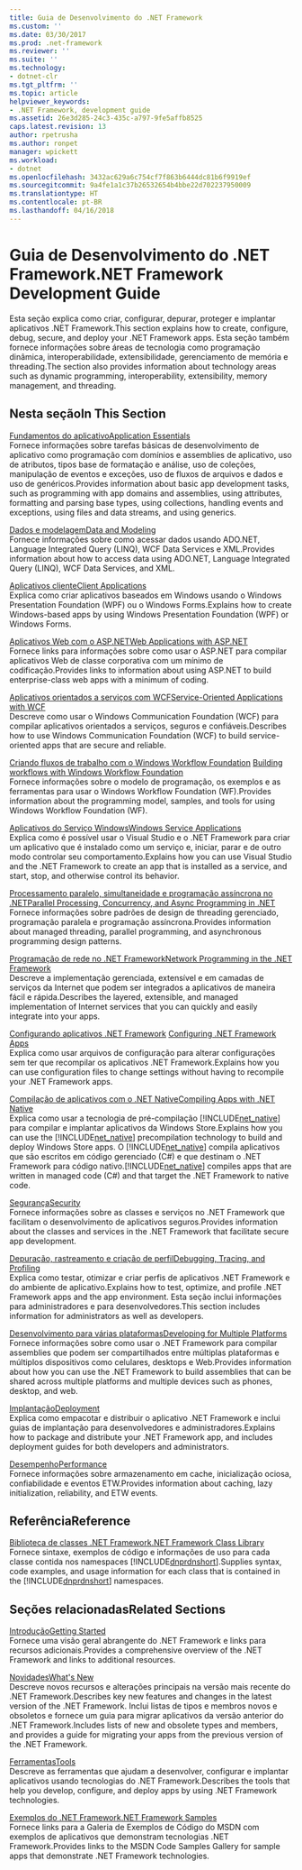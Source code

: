 ```yaml
---
title: Guia de Desenvolvimento do .NET Framework
ms.custom: ''
ms.date: 03/30/2017
ms.prod: .net-framework
ms.reviewer: ''
ms.suite: ''
ms.technology:
- dotnet-clr
ms.tgt_pltfrm: ''
ms.topic: article
helpviewer_keywords:
- .NET Framework, development guide
ms.assetid: 26e3d285-24c3-435c-a797-9fe5affb8525
caps.latest.revision: 13
author: rpetrusha
ms.author: ronpet
manager: wpickett
ms.workload:
- dotnet
ms.openlocfilehash: 3432ac629a6c754cf7f863b6444dc81b6f9919ef
ms.sourcegitcommit: 9a4fe1a1c37b26532654b4bbe22d702237950009
ms.translationtype: HT
ms.contentlocale: pt-BR
ms.lasthandoff: 04/16/2018
---
```

# <a name="net-framework-development-guide"></a><span data-ttu-id="5b60f-102">Guia de Desenvolvimento do .NET Framework</span><span class="sxs-lookup"><span data-stu-id="5b60f-102">.NET Framework Development Guide</span></span>
<span data-ttu-id="5b60f-103">Esta seção explica como criar, configurar, depurar, proteger e implantar aplicativos .NET Framework.</span><span class="sxs-lookup"><span data-stu-id="5b60f-103">This section explains how to create, configure, debug, secure, and deploy your .NET Framework apps.</span></span> <span data-ttu-id="5b60f-104">Esta seção também fornece informações sobre áreas de tecnologia como programação dinâmica, interoperabilidade, extensibilidade, gerenciamento de memória e threading.</span><span class="sxs-lookup"><span data-stu-id="5b60f-104">The section also provides information about technology areas such as dynamic programming, interoperability, extensibility, memory management, and threading.</span></span>  
  
## <a name="in-this-section"></a><span data-ttu-id="5b60f-105">Nesta seção</span><span class="sxs-lookup"><span data-stu-id="5b60f-105">In This Section</span></span>  
 [<span data-ttu-id="5b60f-106">Fundamentos do aplicativo</span><span class="sxs-lookup"><span data-stu-id="5b60f-106">Application Essentials</span></span>](../../docs/standard/application-essentials.md)  
 <span data-ttu-id="5b60f-107">Fornece informações sobre tarefas básicas de desenvolvimento de aplicativo como programação com domínios e assemblies de aplicativo, uso de atributos, tipos base de formatação e análise, uso de coleções, manipulação de eventos e exceções, uso de fluxos de arquivos e dados e uso de genéricos.</span><span class="sxs-lookup"><span data-stu-id="5b60f-107">Provides information about basic app development tasks, such as programming with app domains and assemblies, using attributes, formatting and parsing base types, using collections, handling events and exceptions, using files and data streams, and using generics.</span></span>  
  
 [<span data-ttu-id="5b60f-108">Dados e modelagem</span><span class="sxs-lookup"><span data-stu-id="5b60f-108">Data and Modeling</span></span>](../../docs/framework/data/index.md)  
 <span data-ttu-id="5b60f-109">Fornece informações sobre como acessar dados usando ADO.NET, Language Integrated Query (LINQ), WCF Data Services e XML.</span><span class="sxs-lookup"><span data-stu-id="5b60f-109">Provides information about how to access data using ADO.NET, Language Integrated Query (LINQ), WCF Data Services, and XML.</span></span>  
  
 [<span data-ttu-id="5b60f-110">Aplicativos cliente</span><span class="sxs-lookup"><span data-stu-id="5b60f-110">Client Applications</span></span>](../../docs/framework/develop-client-apps.md)  
 <span data-ttu-id="5b60f-111">Explica como criar aplicativos baseados em Windows usando o Windows Presentation Foundation (WPF) ou o Windows Forms.</span><span class="sxs-lookup"><span data-stu-id="5b60f-111">Explains how to create Windows-based apps by using Windows Presentation Foundation (WPF) or Windows Forms.</span></span>  
  
 [<span data-ttu-id="5b60f-112">Aplicativos Web com o ASP.NET</span><span class="sxs-lookup"><span data-stu-id="5b60f-112">Web Applications with ASP.NET</span></span>](../../docs/framework/develop-web-apps-with-aspnet.md)  
 <span data-ttu-id="5b60f-113">Fornece links para informações sobre como usar o ASP.NET para compilar aplicativos Web de classe corporativa com um mínimo de codificação.</span><span class="sxs-lookup"><span data-stu-id="5b60f-113">Provides links to information about using ASP.NET to build enterprise-class web apps with a minimum of coding.</span></span>  
  
 [<span data-ttu-id="5b60f-114">Aplicativos orientados a serviços com WCF</span><span class="sxs-lookup"><span data-stu-id="5b60f-114">Service-Oriented Applications with WCF</span></span>](../../docs/framework/wcf/index.md)  
 <span data-ttu-id="5b60f-115">Descreve como usar o Windows Communication Foundation (WCF) para compilar aplicativos orientados a serviços, seguros e confiáveis.</span><span class="sxs-lookup"><span data-stu-id="5b60f-115">Describes how to use Windows Communication Foundation (WCF) to build service-oriented apps that are secure and reliable.</span></span>  
  
 <span data-ttu-id="5b60f-116">[Criando fluxos de trabalho com o Windows Workflow Foundation](windows-workflow-foundation/index.md)   </span><span class="sxs-lookup"><span data-stu-id="5b60f-116">[Building workflows with Windows Workflow Foundation](windows-workflow-foundation/index.md)   </span></span>  
 <span data-ttu-id="5b60f-117">Fornece informações sobre o modelo de programação, os exemplos e as ferramentas para usar o Windows Workflow Foundation (WF).</span><span class="sxs-lookup"><span data-stu-id="5b60f-117">Provides information about the programming model, samples, and tools for using Windows Workflow Foundation (WF).</span></span>  

 [<span data-ttu-id="5b60f-118">Aplicativos do Serviço Windows</span><span class="sxs-lookup"><span data-stu-id="5b60f-118">Windows Service Applications</span></span>](../../docs/framework/windows-services/index.md)  
 <span data-ttu-id="5b60f-119">Explica como é possível usar o Visual Studio e o .NET Framework para criar um aplicativo que é instalado como um serviço e, iniciar, parar e de outro modo controlar seu comportamento.</span><span class="sxs-lookup"><span data-stu-id="5b60f-119">Explains how you can use Visual Studio and the .NET Framework to create an app that is installed as a service, and start, stop, and otherwise control its behavior.</span></span>  
  
 [<span data-ttu-id="5b60f-120">Processamento paralelo, simultaneidade e programação assíncrona no .NET</span><span class="sxs-lookup"><span data-stu-id="5b60f-120">Parallel Processing, Concurrency, and Async Programming in .NET</span></span>](../../docs/standard/parallel-processing-and-concurrency.md)  
 <span data-ttu-id="5b60f-121">Fornece informações sobre padrões de design de threading gerenciado, programação paralela e programação assíncrona.</span><span class="sxs-lookup"><span data-stu-id="5b60f-121">Provides information about managed threading, parallel programming, and asynchronous programming design patterns.</span></span>  
  
 [<span data-ttu-id="5b60f-122">Programação de rede no .NET Framework</span><span class="sxs-lookup"><span data-stu-id="5b60f-122">Network Programming in the .NET Framework</span></span>](../../docs/framework/network-programming/index.md)  
 <span data-ttu-id="5b60f-123">Descreve a implementação gerenciada, extensível e em camadas de serviços da Internet que podem ser integrados a aplicativos de maneira fácil e rápida.</span><span class="sxs-lookup"><span data-stu-id="5b60f-123">Describes the layered, extensible, and managed implementation of Internet services that you can quickly and easily integrate into your apps.</span></span>  
  
 <span data-ttu-id="5b60f-124">[Configurando aplicativos .NET Framework](configure-apps/index.md)  </span><span class="sxs-lookup"><span data-stu-id="5b60f-124">[Configuring .NET Framework Apps](configure-apps/index.md)  </span></span>  
 <span data-ttu-id="5b60f-125">Explica como usar arquivos de configuração para alterar configurações sem ter que recompilar os aplicativos .NET Framework.</span><span class="sxs-lookup"><span data-stu-id="5b60f-125">Explains how you can use configuration files to change settings without having to recompile your .NET Framework apps.</span></span>  
  
 [<span data-ttu-id="5b60f-126">Compilação de aplicativos com o .NET Native</span><span class="sxs-lookup"><span data-stu-id="5b60f-126">Compiling Apps with .NET Native</span></span>](../../docs/framework/net-native/index.md)  
 <span data-ttu-id="5b60f-127">Explica como usar a tecnologia de pré-compilação [!INCLUDE[net_native](../../includes/net-native-md.md)] para compilar e implantar aplicativos da Windows Store.</span><span class="sxs-lookup"><span data-stu-id="5b60f-127">Explains how you can use the [!INCLUDE[net_native](../../includes/net-native-md.md)] precompilation technology to build and deploy Windows Store apps.</span></span> <span data-ttu-id="5b60f-128">O [!INCLUDE[net_native](../../includes/net-native-md.md)] compila aplicativos que são escritos em código gerenciado (C#) e que destinam o .NET Framework para código nativo.</span><span class="sxs-lookup"><span data-stu-id="5b60f-128">[!INCLUDE[net_native](../../includes/net-native-md.md)] compiles apps that are written in managed code (C#) and that target the .NET Framework to native code.</span></span>  
  
 [<span data-ttu-id="5b60f-129">Segurança</span><span class="sxs-lookup"><span data-stu-id="5b60f-129">Security</span></span>](../../docs/standard/security/index.md)  
 <span data-ttu-id="5b60f-130">Fornece informações sobre as classes e serviços no .NET Framework que facilitam o desenvolvimento de aplicativos seguros.</span><span class="sxs-lookup"><span data-stu-id="5b60f-130">Provides information about the classes and services in the .NET Framework that facilitate secure app development.</span></span>  
  
 [<span data-ttu-id="5b60f-131">Depuração, rastreamento e criação de perfil</span><span class="sxs-lookup"><span data-stu-id="5b60f-131">Debugging, Tracing, and Profiling</span></span>](../../docs/framework/debug-trace-profile/index.md)  
 <span data-ttu-id="5b60f-132">Explica como testar, otimizar e criar perfis de aplicativos .NET Framework e do ambiente de aplicativo.</span><span class="sxs-lookup"><span data-stu-id="5b60f-132">Explains how to test, optimize, and profile .NET Framework apps and the app environment.</span></span> <span data-ttu-id="5b60f-133">Esta seção inclui informações para administradores e para desenvolvedores.</span><span class="sxs-lookup"><span data-stu-id="5b60f-133">This section includes information for administrators as well as developers.</span></span>  
  
 [<span data-ttu-id="5b60f-134">Desenvolvimento para várias plataformas</span><span class="sxs-lookup"><span data-stu-id="5b60f-134">Developing for Multiple Platforms</span></span>](../../docs/standard/cross-platform/index.md)  
 <span data-ttu-id="5b60f-135">Fornece informações sobre como usar o .NET Framework para compilar assemblies que podem ser compartilhados entre múltiplas plataformas e múltiplos dispositivos como celulares, desktops e Web.</span><span class="sxs-lookup"><span data-stu-id="5b60f-135">Provides information about how you can use the .NET Framework to build assemblies that can be shared across multiple platforms and multiple devices such as phones, desktop, and web.</span></span>  
  
 [<span data-ttu-id="5b60f-136">Implantação</span><span class="sxs-lookup"><span data-stu-id="5b60f-136">Deployment</span></span>](../../docs/framework/deployment/index.md)  
 <span data-ttu-id="5b60f-137">Explica como empacotar e distribuir o aplicativo .NET Framework e inclui guias de implantação para desenvolvedores e administradores.</span><span class="sxs-lookup"><span data-stu-id="5b60f-137">Explains how to package and distribute your .NET Framework app, and includes deployment guides for both developers and administrators.</span></span>  
  
 [<span data-ttu-id="5b60f-138">Desempenho</span><span class="sxs-lookup"><span data-stu-id="5b60f-138">Performance</span></span>](../../docs/framework/performance/index.md)  
 <span data-ttu-id="5b60f-139">Fornece informações sobre armazenamento em cache, inicialização ociosa, confiabilidade e eventos ETW.</span><span class="sxs-lookup"><span data-stu-id="5b60f-139">Provides information about caching, lazy initialization, reliability, and ETW events.</span></span>  
  
 <!--zz [Advanced Reading for the .NET Framework](http://msdn.microsoft.com/library/faae8083-fecb-4514-b133-b0a5a32a7c3c)  
 Provides information about advanced development tasks and techniques in the .NET Framework, including extensibility, interoperability, and reflection. Also includes the reference topics for unmanaged APIs that can be used by managed apps, such as runtime hosts, compilers, disassemblers, debuggers, and profilers.  --> 
  
## <a name="reference"></a><span data-ttu-id="5b60f-140">Referência</span><span class="sxs-lookup"><span data-stu-id="5b60f-140">Reference</span></span>  
 [<span data-ttu-id="5b60f-141">Biblioteca de classes .NET Framework</span><span class="sxs-lookup"><span data-stu-id="5b60f-141">.NET Framework Class Library</span></span>](/dotnet/api/?view=netframework-4.7)  
 <span data-ttu-id="5b60f-142">Fornece sintaxe, exemplos de código e informações de uso para cada classe contida nos namespaces [!INCLUDE[dnprdnshort](../../includes/dnprdnshort-md.md)].</span><span class="sxs-lookup"><span data-stu-id="5b60f-142">Supplies syntax, code examples, and usage information for each class that is contained in the [!INCLUDE[dnprdnshort](../../includes/dnprdnshort-md.md)] namespaces.</span></span>  
  
## <a name="related-sections"></a><span data-ttu-id="5b60f-143">Seções relacionadas</span><span class="sxs-lookup"><span data-stu-id="5b60f-143">Related Sections</span></span>  
 [<span data-ttu-id="5b60f-144">Introdução</span><span class="sxs-lookup"><span data-stu-id="5b60f-144">Getting Started</span></span>](../../docs/framework/get-started/index.md)  
 <span data-ttu-id="5b60f-145">Fornece uma visão geral abrangente do .NET Framework e links para recursos adicionais.</span><span class="sxs-lookup"><span data-stu-id="5b60f-145">Provides a comprehensive overview of the .NET Framework and links to additional resources.</span></span>  
  
 [<span data-ttu-id="5b60f-146">Novidades</span><span class="sxs-lookup"><span data-stu-id="5b60f-146">What's New</span></span>](../../docs/framework/whats-new/index.md)  
 <span data-ttu-id="5b60f-147">Descreve novos recursos e alterações principais na versão mais recente do .NET Framework.</span><span class="sxs-lookup"><span data-stu-id="5b60f-147">Describes key new features and changes in the latest version of the .NET Framework.</span></span> <span data-ttu-id="5b60f-148">Inclui listas de tipos e membros novos e obsoletos e fornece um guia para migrar aplicativos da versão anterior do .NET Framework.</span><span class="sxs-lookup"><span data-stu-id="5b60f-148">Includes lists of new and obsolete types and members, and provides a guide for migrating your apps from the previous version of the .NET Framework.</span></span>  
  
 [<span data-ttu-id="5b60f-149">Ferramentas</span><span class="sxs-lookup"><span data-stu-id="5b60f-149">Tools</span></span>](../../docs/framework/tools/index.md)  
 <span data-ttu-id="5b60f-150">Descreve as ferramentas que ajudam a desenvolver, configurar e implantar aplicativos usando tecnologias do .NET Framework.</span><span class="sxs-lookup"><span data-stu-id="5b60f-150">Describes the tools that help you develop, configure, and deploy apps by using .NET Framework technologies.</span></span>  
  
 [<span data-ttu-id="5b60f-151">Exemplos do .NET Framework</span><span class="sxs-lookup"><span data-stu-id="5b60f-151">.NET Framework Samples</span></span>](http://msdn.microsoft.com/library/177055f8-4a1f-43e7-aee6-995c196079b1)  
 <span data-ttu-id="5b60f-152">Fornece links para a Galeria de Exemplos de Código do MSDN com exemplos de aplicativos que demonstram tecnologias .NET Framework.</span><span class="sxs-lookup"><span data-stu-id="5b60f-152">Provides links to the MSDN Code Samples Gallery for sample apps that demonstrate .NET Framework technologies.</span></span>
